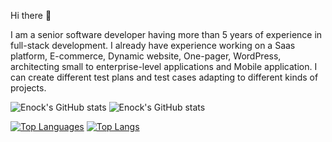 Hi there 👋

I am a senior software developer having more than 5 years of experience in full-stack development. I already have experience working on a Saas platform, E-commerce, Dynamic website, One-pager, WordPress, architecting small to enterprise-level applications and Mobile application. I can create different test plans and test cases adapting to different kinds of projects.

 ![Enock's GitHub stats](https://github-readme-stats.vercel.app/api?username=katikuuu&count_private=true)
![Enock's GitHub stats](https://github-readme-stats.vercel.app/api?username=katikuuu&count_private=true&show_icons=true&theme=radical)

[![Top Languages](https://github-readme-stats.vercel.app/api/top-langs/?username=katikuuu&langs_count=8)](https://github.com/katikuuu/github-readme-stats)   [![Top Langs](https://github-readme-stats.vercel.app/api/top-langs/?username=katikuuu&layout=compact)](https://github.com/katikuuu/github-readme-stats)




